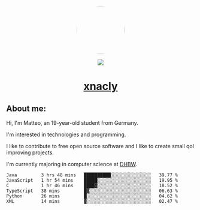 <p align="center">
  <img style="border-radius: 100px" width="128" height="128" src="https://avatars.githubusercontent.com/u/47723417?v=4"/>
</p>
<p align="center">
  <img src="https://komarev.com/ghpvc/?username=xnacly&&style=flat-square"/>
</p>

<h1 align="center"><a href="https://xnacly.me"> xnacly</a> </h1>

<h2> About me:</h2>

<p>Hi, I'm Matteo, an 19-year-old student from Germany. </p>
<p>I'm interested in technologies and programming.</p>
<p>I like to contribute to free open source software and I like to create small qol improving projects.</p>
<p>I'm currently majoring in computer science at <a href="https://www.dhbw.de/startseite">DHBW</a>.</p>

<!--START_SECTION:waka-->

```text
Java         3 hrs 48 mins   ██████████░░░░░░░░░░░░░░░   39.77 %
JavaScript   1 hr 54 mins    █████░░░░░░░░░░░░░░░░░░░░   19.95 %
C            1 hr 46 mins    ████▓░░░░░░░░░░░░░░░░░░░░   18.52 %
TypeScript   38 mins         █▓░░░░░░░░░░░░░░░░░░░░░░░   06.63 %
Python       26 mins         █░░░░░░░░░░░░░░░░░░░░░░░░   04.62 %
XML          14 mins         ▓░░░░░░░░░░░░░░░░░░░░░░░░   02.47 %
```

<!--END_SECTION:waka-->
